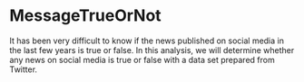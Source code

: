 # MessageTrueOrNot
It has been very difficult to know if the news published on social media in the last few years is true or false. In this analysis, we will determine whether any news on social media is true or false with a data set prepared from Twitter.
